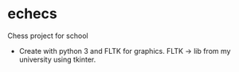 # echecs
Chess project for school

- Create with python 3 and FLTK for graphics.
  FLTK -> lib from my university using tkinter.
